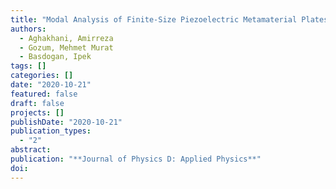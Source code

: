 ```yaml
---
title: "Modal Analysis of Finite-Size Piezoelectric Metamaterial Plates"
authors:
  - Aghakhani, Amirreza
  - Gozum, Mehmet Murat
  - Basdogan, Ipek
tags: []
categories: []
date: "2020-10-21"
featured: false
draft: false
projects: []
publishDate: "2020-10-21"
publication_types:
  - "2"
abstract:
publication: "**Journal of Physics D: Applied Physics**"
doi:
---
```

